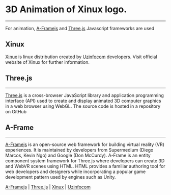 # 3D Animation of Xinux logo.
___
For animation, [A-Framejs](https://aframe.io/) and [Three.js](https://threejs.org/) Javascript frameworks are used

## Xinux
[Xinux](https://www.xinux.uz/) is linux distribution created by [Uzinfocom](https://uzinfocom.uz/) developers.
Visit official website of Xinux for further information.

## Three.js
___
[Three.js](https://threejs.org/) is a cross-browser JavaScript library and application programming interface (API) used to create and display animated 3D computer graphics in a web browser using WebGL. The source code is hosted in a repository on GitHub
## A-Frame
___
[A-Framejs](https://aframe.io/) is an open-source web framework for building virtual reality (VR) experiences. It is maintained by developers from Supermedium (Diego Marcos, Kevin Ngo) and Google (Don McCurdy). A-Frame is an entity component system framework for Three.js where developers can create 3D and WebVR scenes using HTML. HTML provides a familiar authoring tool for web developers and designers while incorporating a popular game development pattern used by engines such as Unity.

[A-Framejs](https://aframe.io/) | [Three.js](https://threejs.org/) | [Xinux](https://www.xinux.uz/) | [Uzinfocom](https://uzinfocom.uz/)
